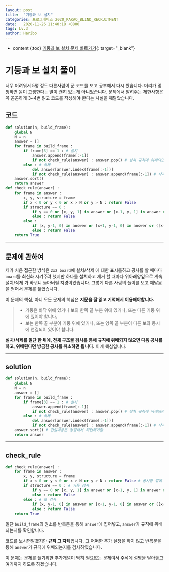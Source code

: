 ```yaml
---
layout: post
title:  "기둥과 보 설치"
categories: 프로그래머스 2020_KAKAO_BLIND_RECRUITMENT
date:   2020-11-26 11:40:18 +0800
tags: Lv.3
author: Haribo
---
```

* content
{:toc}
[기둥과 보 설치 문제 바로가기](https://programmers.co.kr/learn/courses/30/lessons/60061){: target="_blank"}

# 기둥과 보 설치 풀이
너무 어려워서 5명 정도 다른사람이 푼 코드를 보고 공부해서 다시 짰습니다. 머리가 멍청하면 몸이 고생한다는 말이 괜히 있는게 아니었습니다. 문제에서 알려주는 제한사항은 꼭 꼼꼼하게 3~4번 읽고 코드를 작성해야 한다는 사실을 깨달았습니다.
## 코드

```python
def solution(n, build_frame):
    global N
    N = n
    answer = []
    for frame in build_frame :
        if frame[3] == 1 : # 설치
            answer.append(frame[:-1])
            if not check_rule(answer) : answer.pop() # 설치 규칙에 위배되면 넣은거 pop
        else : # 삭제
            del answer[answer.index(frame[:-1])]
            if not check_rule(answer) : answer.append(frame[:-1]) # 삭제 규칙에 위배되면 다시 삽입
    answer.sort()
    return answer
def check_rule(answer) :
    for frame in answer :
        x, y, structure = frame
        if x < 0 or y < 0 or x > N or y > N : return False
        if structure == 0 :
            if y == 0 or [x, y, 1] in answer or [x-1, y, 1] in answer or [x, y-1, 0] in answer : continue
            else : return False
        else :
            if [x, y-1, 0] in answer or [x+1, y-1, 0] in answer or ([x-1, y, 1] in answer and [x+1, y, 1] in answer) : continue
            else : return False
    return True
```

****





## 문제에 관하여

제가 처음 접근한 방식은 `2x2 board`에 설치/삭제 에 대한 표시를하고 공사를 할 때마다 `board`를 최신화 시켜주려 했지만 하나를 설치하고 제거 할 때마다 위아래양옆으로 계속 설치/삭제 가 바뀌니 돌아버릴 지경이었습니다. 그렇게 다른 사람의 풀이를 보고 깨달음을 얻어서 문제를 풀었습니다.  

이 문제의 핵심, 아니 모든 문제의 핵심은 **지문을 잘 읽고 기억해서 이용해야합니다.**

> - 기둥은 바닥 위에 있거나 보의 한쪽 끝 부분 위에 있거나, 또는 다른 기둥 위에 있어야 합니다.
> - 보는 한쪽 끝 부분이 기둥 위에 있거나, 또는 양쪽 끝 부분이 다른 보와 동시에 연결되어 있어야 합니다.

**설치/삭제를 일단 한 뒤에, 전체 구조물 검사를 통해 규칙에 위배되지 않으면 다음 공사를 하고, 위배된다면 방금한 공사를 취소하면 됩니다.** 이게 핵심입니다.

****

## solution

```python
def solution(n, build_frame):
    global N
    N = n
    answer = []
    for frame in build_frame :
        if frame[3] == 1 : # 설치
            answer.append(frame[:-1])
            if not check_rule(answer) : answer.pop() # 설치 규칙에 위배되면 넣은거 pop
        else : # 삭제
            del answer[answer.index(frame[:-1])]
            if not check_rule(answer) : answer.append(frame[:-1]) # 삭제 규칙에 위배되면 다시 삽입
    answer.sort() # 건설내용은 정렬해서 리턴해야함
    return answer
```

****

## check_rule

```python
def check_rule(answer) :
    for frame in answer :
        x, y, structure = frame
        if x < 0 or y < 0 or x > N or y > N : return False # 공사장 밖에 건설하는 경우 False
        if structure == 0 : # 기둥 검사
            if y == 0 or [x, y, 1] in answer or [x-1, y, 1] in answer or [x, y-1, 0] in answer : continue
            else : return False
        else : # 보 검사
            if [x, y-1, 0] in answer or [x+1, y-1, 0] in answer or ([x-1, y, 1] in answer and [x+1, y, 1] in answer) : continue
            else : return False
    return True
```

일단 `build_frame`의 원소를 반복문을 통해 `answer`에 집어넣고, `answer`가 규칙에 위배되는지를 확인합니다.  

코드를 보시면알겠지만 **규칙 그 자체**입니다. 그 어떠한 추가 설정을 하지 않고 반복문을 통해 `answer`가 규칙에 위배되는지를 검사하였습니다.

이 문제는 문제를 풀기위한 추가개념이 딱히 필요없는 문제여서 주석에 설명을 달아놓고 여기까지 하도록 하겠습니다.
